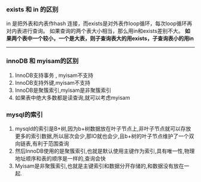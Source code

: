 ### exists 和 in 的区别 
in 是把外表和内表作hash 连接，而exists是对外表作loop循环，每次loop循环再对内表进行查询。
如果查询的两个表大小相当，那么用in和exists差别不大。
**如果两个表中一个较小，一个是大表，则子查询表大的用exists，子查询表小的用in**

---

### innoDB 和 myisam的区别
1. InnoDB支持事务 , myisam不支持
2. InnoDB支持外键,myisam不支持
3. InnoDB是聚簇索引,myisam是非聚簇索引
4. 如果表中绝大多数都是读查询,就可以考虑myisam


### mysql的索引
1. mysqld的索引是B+树,因为b+树数据放在叶子节点上,非叶子节点就可以存放更多的索引数据,所以层次会少,那IO就也会少,且b+树的叶子节点维护了一个双向链表,有利于范围查询
2. 然后InnoDB使用的是聚簇索引,也就是默认使用主键作为索引,具有唯一性,物理地址顺序和表的顺序是一样的,查询会快
3. Myisam是非聚簇索引,也就是主键索引和数据分开存储的,和数据没有放在一起.


